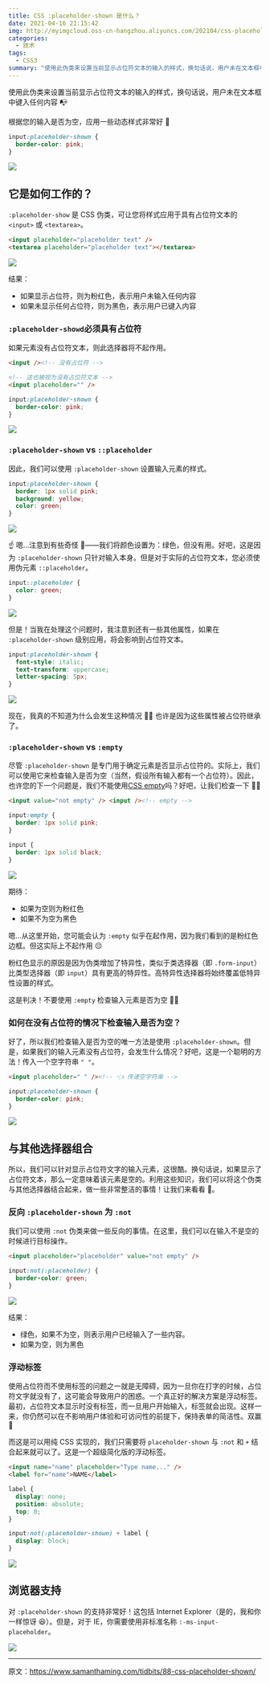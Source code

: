 ```yaml
---
title: CSS :placeholder-shown 是什么？
date: 2021-04-16 21:15:42
img: http://myimgcloud.oss-cn-hangzhou.aliyuncs.com/202104/css-placeholder-shown/banner.png
categories:
  - 技术
tags:
  - CSS3
summary: "使用此伪类来设置当前显示占位符文本的输入的样式，换句话说，用户未在文本框中键入任何内容"
---
```


使用此伪类来设置当前显示占位符文本的输入的样式，换句话说，用户未在文本框中键入任何内容 📭

根据您的输入是否为空，应用一些动态样式非常好 👏

<!-- more -->

```css
input:placeholder-shown {
  border-color: pink;
}
```

![](http://myimgcloud.oss-cn-hangzhou.aliyuncs.com/202104/css-placeholder-shown/1.png)

## 它是如何工作的？

`:placeholder-show` 是 CSS 伪类，可让您将样式应用于具有占位符文本的 `<input>` 或 `<textarea>`。

```html
<input placeholder="placeholder text" />
<textarea placeholder="placeholder text"></textarea>
```

![](http://myimgcloud.oss-cn-hangzhou.aliyuncs.com/202104/css-placeholder-shown/2.png)

结果：

- 如果显示占位符，则为粉红色，表示用户未输入任何内容
- 如果未显示任何占位符，则为黑色，表示用户已键入内容

### `:placeholder-showd`必须具有占位符

如果元素没有占位符文本，则此选择器将不起作用。

```html
<input /><!-- 没有占位符 -->

<!-- 这也被视为没有占位符文本 -->
<input placeholder="" />
```

```css
input:placeholder-shown {
  border-color: pink;
}
```

![](http://myimgcloud.oss-cn-hangzhou.aliyuncs.com/202104/css-placeholder-shown/3.png)

### `:placeholder-shown` vs `::placeholder`

因此，我们可以使用 `:placeholder-shown` 设置输入元素的样式。

```css
input:placeholder-shown {
  border: 1px solid pink;
  background: yellow;
  color: green;
}
```

![](http://myimgcloud.oss-cn-hangzhou.aliyuncs.com/202104/css-placeholder-shown/4.gif)

☝️ 嗯...注意到有些奇怪 🤔——我们将颜色设置为：绿色，但没有用。好吧，这是因为 `:placeholder-shown` 只针对输入本身。但是对于实际的占位符文本，您必须使用伪元素 `::placeholder`。

```css
input::placeholder {
  color: green;
}
```

![](http://myimgcloud.oss-cn-hangzhou.aliyuncs.com/202104/css-placeholder-shown/5.gif)

但是！当我在处理这个问题时，我注意到还有一些其他属性，如果在 `:placeholder-shown` 级别应用，将会影响到占位符文本。

```css
input:placeholder-shown {
  font-style: italic;
  text-transform: uppercase;
  letter-spacing: 5px;
}
```

![](http://myimgcloud.oss-cn-hangzhou.aliyuncs.com/202104/css-placeholder-shown/6.png)

现在，我真的不知道为什么会发生这种情况 🤷‍♀️ 也许是因为这些属性被占位符继承了。

### `:placeholder-shown` vs `:empty`

尽管 `:placeholder-shown` 是专门用于确定元素是否显示占位符的。实际上，我们可以使用它来检查输入是否为空（当然，假设所有输入都有一个占位符）。因此，也许您的下一个问题是，我们不能使用[CSS empty](https://www.samanthaming.com/tidbits/72-css-empty-selector/)吗？好吧，让我们检查一下 👩‍🔬

```html
<input value="not empty" /> <input /><!-- empty -->
```

```css
input:empty {
  border: 1px solid pink;
}

input {
  border: 1px solid black;
}
```

![](http://myimgcloud.oss-cn-hangzhou.aliyuncs.com/202104/css-placeholder-shown/7.png)

期待：

- 如果为空则为粉红色
- 如果不为空为黑色

嗯...从这里开始，您可能会认为 `:empty` 似乎在起作用，因为我们看到的是粉红色边框。但这实际上不起作用 😔

粉红色显示的原因是因为伪类增加了特异性，类似于类选择器（即 `.form-input`）比类型选择器（即 `input`）具有更高的特异性。高特异性选择器将始终覆盖低特异性设置的样式。

这是判决！不要使用 `:empty` 检查输入元素是否为空 🙅‍♀️

### 如何在没有占位符的情况下检查输入是否为空？

好了，所以我们检查输入是否为空的唯一方法是使用 `:placeholder-shown`。但是，如果我们的输入元素没有占位符，会发生什么情况？好吧，这是一个聪明的方法！传入一个空字符串 `" "`。

```html
<input placeholder=" " /><!-- 👈 传递空字符串 -->
```

```css
input:placeholder-shown {
  border-color: pink;
}
```

![](http://myimgcloud.oss-cn-hangzhou.aliyuncs.com/202104/css-placeholder-shown/8.gif)

## 与其他选择器组合

所以，我们可以针对显示占位符文字的输入元素，这很酷。换句话说，如果显示了占位符文本，那么一定意味着该元素是空的。利用这些知识，我们可以将这个伪类与其他选择器结合起来，做一些非常整洁的事情！让我们来看看 🤩。

### 反向 `:placeholder-shown` 为 `:not`

我们可以使用 `:not` 伪类来做一些反向的事情。在这里，我们可以在输入不是空的时候进行目标操作。

```html
<input placeholder="placeholder" value="not empty" />
```

```css
input:not(:placeholder) {
  border-color: green;
}
```

![](http://myimgcloud.oss-cn-hangzhou.aliyuncs.com/202104/css-placeholder-shown/9.gif)

结果：

- 绿色，如果不为空，则表示用户已经输入了一些内容。
- 如果为空，则为黑色

### 浮动标签

使用占位符而不使用标签的问题之一就是无障碍，因为一旦你在打字的时候，占位符文字就没有了，这可能会导致用户的困惑。一个真正好的解决方案是浮动标签。最初，占位符文本显示时没有标签，而一旦用户开始输入，标签就会出现。这样一来，你仍然可以在不影响用户体验和可访问性的前提下，保持表单的简洁性。双赢 🥳

而这是可以用纯 CSS 实现的，我们只需要将 `placeholder-shown` 与 `:not` 和 `+` 结合起来就可以了。这是一个超级简化版的浮动标签。

```html
<input name="name" placeholder="Type name..." />
<label for="name">NAME</label>
```

```css
label {
  display: none;
  position: absolute;
  top: 0;
}

input:not(:placeholder-shown) + label {
  display: block;
}
```

![](http://myimgcloud.oss-cn-hangzhou.aliyuncs.com/202104/css-placeholder-shown/10.gif)

## 浏览器支持

对 `:placeholder-shown` 的支持非常好！这包括 Internet Explorer（是的，我和你一样惊讶 😆）。但是，对于 IE，你需要使用非标准名称 `:-ms-input-placeholder`。

![](http://myimgcloud.oss-cn-hangzhou.aliyuncs.com/202104/css-placeholder-shown/11.png)

---

原文：https://www.samanthaming.com/tidbits/88-css-placeholder-shown/
